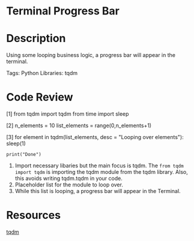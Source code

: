 # Terminal Progress Bar

# Description
Using some looping business logic, a progress bar will appear in the terminal.


Tags: Python
Libraries: tqdm

# Code Review

[1] from tqdm import tqdm
    from time import sleep

[2] n_elements = 10
    list_elements = range(0,n_elements+1)

[3] for element in tqdm(list_elements, desc = "Looping over elements"):
        sleep(1)

    print("Done")

1. Import necessary libaries but the main focus is tqdm. The `from tqdm import tqdm` is importing the
tqdm module from the tqdm library. Also, this avoids writing tqdm.tqdm in your code.
2. Placeholder list for the module to loop over.
3. While this list is looping, a progress bar will appear in the Terminal.

# Resources
[tqdm](https://tqdm.github.io/)
